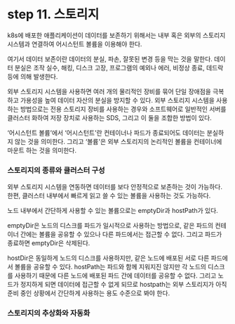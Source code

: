 # step 11. 스토리지

k8s에 배포한 애플리케이션이 데이터를 보존하기 위해서는 내부 혹은 외부의 스토리지 시스템과 연결하여 어시스턴트 볼륨을 이용해야 한다.

여기서 데이터 보존이란 데이터의 분실, 파손, 잘못된 변경 등을 막는 것을 말한다. 데이터 분실은 조작 실수, 해킹, 디스크 고장, 프로그램의 예외나 에러, 비정상 종료, 데드락 등에 의해 발생한다.

외부 스토리지 시스템을 사용하면 여러 개의 물리적인 장비를 묶어 단일 장애점을 극복하고 가용성을 높여 데이터 자산의 분실을 방지할 수 있다. 외부 스토리지 시스템을 사용하는 방법으로는 전용 스토리지 장비를 사용하는 경우와 소프트웨어로 일반적인 서버를 클러스터 화하여 저장 장치로 사용하는 SDS, 그리고 이 둘을 조합한 방법이 있다.

‘어시스턴트 볼륨’에서 ‘어시스턴트'란 컨테이너나 파드가 종료되어도 데이터는 분실하지 않는 것을 의미한다. 그리고 ‘볼륨'은 외부 스토리지의 논리적인 볼륨을 컨테이너에 마운트 하는 것을 의미한다.

### 스토리지의 종류와 클러스터 구성

외부 스토리지 시스템을 연동하면 데이터를 보다 안정적으로 보존하는 것이 가능하다. 한편, 클러스터 내부에서 빠르게 읽고 쓸 수 있는 볼륨을 사용하는 것도 가능하다.

노드 내부에서 간단하게 사용할 수 있는 볼륨으로는 emptyDir과 hostPath가 있다.

emptyDir은 노드의 디스크를 파드가 일시적으로 사용하는 방법으로, 같은 파드의 컨테이너 간에는 볼륨을 공유할 수 있으나 다른 파드에서는 접근할 수 없다. 그리고 파드가 종료하면 emptyDir은 삭제된다.

hostDir은 동일하게 노드의 디스크를 사용하지만, 같은 노드에 배포된 서로 다른 파드에서 볼륨을 공유할 수 있다. hostPath는 파드와 함께 지워지진 않지만 각 노드의 디스크를 사용하기 때문에 다른 노드에 배포된 파드 간에 데이터를 공유할 수 없다. 그리고 노드가 정지하게 되면 데이터에 접근할 수 없게 되므로 hostpath는 외부 스토리지가 아직 준비 중인 상황에서 간단하게 사용하는 용도 수준으로 봐야 한다.

### 스토리지의 추상화와 자동화
